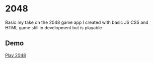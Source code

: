 # 2048
Basic my take on the 2048 game app I created with basic JS CSS and HTML
game still in development but is playable

## Demo
[Play 2048](https://snoxlax.github.io/2048/)

